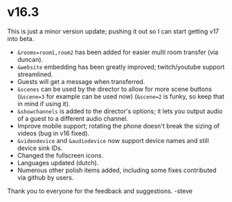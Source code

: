 # v16.3

This is just a minor version update; pushing it out so I can start getting v17 into beta.

* `&rooms=room1,room2` has been added for easier multi room transfer (via duncan).
* `&website` embedding has been greatly improved; twitch/youtube support streamlined.
* Guests will get a message when transferred.
* `&scenes` can be used by the director to allow for more scene buttons (`&scene=3` for example can be used now) (`&scene=2` is funky, so keep that in mind if using it).
* `&showchannels` is added to the director's options; it lets you output audio of a guest to a different audio channel.
* Improve mobile support; rotating the phone doesn't break the sizing of videos (bug in v16 fixed).
* `&videodevice` and `&audiodevice` now support device names and still device sink IDs.
* Changed the fullscreen icons.
* Languages updated (dutch).
* Numerous other polish items added, including some fixes contributed via github by users.

Thank you to everyone for the feedback and suggestions. -steve
